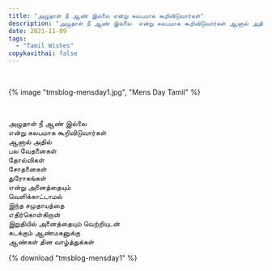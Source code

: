 ```yaml
---
title: "அழுதாள் நீ ஆண் இல்லை என்று சுலபமாக கூறிவிடுவார்கள்"
description: "அழுதாள் நீ ஆண் இல்லை  என்று சுலபமாக கூறிவிடுவார்கள் ஆனால் அதில் பல வேதனைகள் தோல்விகள் சோதனைகள் துரோகங்கள் என்று அனைத்தையும் வெளிக்காட்டாமல்."
date: 2021-11-09
tags:
  - "Tamil Wishes"
copykavithai: false
---
```


&nbsp;

{% image "tmsblog-mensday1.jpg", "Mens Day Tamil" %}

&nbsp;

அழுதாள் நீ ஆண் இல்லை  
என்று சுலபமாக கூறிவிடுவார்கள்  
ஆனால் அதில்  
பல வேதனைகள்  
தோல்விகள்  
சோதனைகள்  
துரோகங்கள்  
என்று அனைத்தையும்  
வெளிக்காட்டாமல்  
இந்த சமுதாயத்தை  
எதிர்கொள்கிறான்  
இறுதியில் அனைத்தையும் வெற்றியுடன்  
கடக்கும் ஆண்மகனுக்கு  
ஆண்கள் தின வாழ்த்துக்கள்

{% download "tmsblog-mensday1" %}
